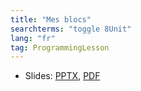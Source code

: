 ```yaml
---
title: "Mes blocs"
searchterms: "toggle 8Unit"
lang: "fr"
tag: ProgrammingLesson
---
```

 <ul>
 <li class="ng-binding">Slides:
 <a href="ProgrammingLessons/FLL-RD-29-U8-Mes-blocs.pptx">PPTX</a>,
 <a href="ProgrammingLessons/FLL-RD-29-U8-Mes-blocs.pdf">PDF</a>
 </li>
 </ul>
